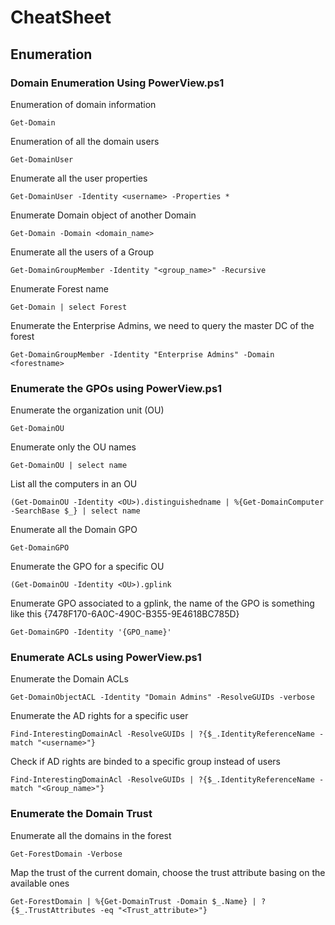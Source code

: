 # CheatSheet
## Enumeration
### Domain Enumeration Using PowerView.ps1
Enumeration of domain information
```
Get-Domain 
```

Enumeration of all the domain users
```
Get-DomainUser
```

Enumerate all the user properties
```
Get-DomainUser -Identity <username> -Properties *
```

Enumerate Domain object of another Domain
```
Get-Domain -Domain <domain_name>
```

Enumerate all the users of a Group
```
Get-DomainGroupMember -Identity "<group_name>" -Recursive
```

Enumerate Forest name
```
Get-Domain | select Forest
```

Enumerate the Enterprise Admins, we need to query the master DC of the forest
```
Get-DomainGroupMember -Identity "Enterprise Admins" -Domain <forestname>
```

### Enumerate the GPOs using PowerView.ps1
Enumerate the organization unit (OU)
```
Get-DomainOU
```

Enumerate only the OU names
```
Get-DomainOU | select name
```

List all the computers in an OU
```
(Get-DomainOU -Identity <OU>).distinguishedname | %{Get-DomainComputer -SearchBase $_} | select name
```

Enumerate all the Domain GPO
```
Get-DomainGPO
```

Enumerate the GPO for a specific OU
```
(Get-DomainOU -Identity <OU>).gplink
```

Enumerate GPO associated to a gplink, the name of the GPO is something like this {7478F170-6A0C-490C-B355-9E4618BC785D}
```
Get-DomainGPO -Identity '{GPO_name}'
```

### Enumerate ACLs using PowerView.ps1
Enumerate the Domain ACLs
```
Get-DomainObjectACL -Identity "Domain Admins" -ResolveGUIDs -verbose
```

Enumerate the AD rights for a specific user
```
Find-InterestingDomainAcl -ResolveGUIDs | ?{$_.IdentityReferenceName -match "<username>"}
```

Check if AD rights are binded to a specific group instead of users
```
Find-InterestingDomainAcl -ResolveGUIDs | ?{$_.IdentityReferenceName -match "<Group_name>"}
```

### Enumerate the Domain Trust
Enumerate all the domains in the forest
```
Get-ForestDomain -Verbose
```

Map the trust of the current domain, choose the trust attribute basing on the available ones
```
Get-ForestDomain | %{Get-DomainTrust -Domain $_.Name} | ?{$_.TrustAttributes -eq "<Trust_attribute>"}
```




